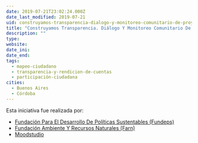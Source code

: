 ```yaml
---
date: 2019-07-21T23:02:24.000Z
date_last_modified: 2019-07-21
uid: construyamos-transparencia-dialogo-y-monitoreo-comunitario-de-proyectos-de-infraestructura
title: "Construyamos Transparencia. Diálogo Y Monitoreo Comunitario De Proyectos De Infraestructura"
description: ""
type: 
website: 
date_ini: 
date_end: 
tags:
  - mapeo-ciudadano
  - transparencia-y-rendicion-de-cuentas
  - participación-ciudadana
cities: 
  - Buenos Aires
  - Córdoba
---
```


Esta iniciativa fue realizada por:

- [Fundación Para El Desarrollo De Políticas Sustentables (Fundeps)](/i/fundacion-para-el-desarrollo-de-politicas-sustentables-fundeps.html)
- [Fundación Ambiente Y Recursos Naturales (Farn)](/i/fundacion-ambiente-y-recursos-naturales-farn.html)
- [Moodstudio](/i/moodstudio.html)
